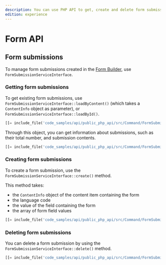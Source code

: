 ```yaml
---
description: You can use PHP API to get, create and delete form submissions.
edition: experience
---
```


# Form API

## Form submissions

To manage form submissions created in the [Form Builder](form_builder_guide.md), use `FormSubmissionServiceInterface`.

### Getting form submissions

To get existing form submissions, use `FormSubmissionServiceInterface::loadByContent()` (which takes a `ContentInfo` object as parameter), or `FormSubmissionServiceInterface::loadById()`.

``` php
[[= include_file('code_samples/api/public_php_api/src/Command/FormSubmissionCommand.php', 54, 55) =]]
```

Through this object, you can get information about submissions, such as their total number, and submission contents.

``` php
[[= include_file('code_samples/api/public_php_api/src/Command/FormSubmissionCommand.php', 55, 66) =]]
```

### Creating form submissions

To create a form submission, use the `FormSubmissionServiceInterface::create()` method.

This method takes:

- the `ContentInfo` object of the content item containing the form
- the language code
- the value of the field containing the form
- the array of form field values

``` php
[[= include_file('code_samples/api/public_php_api/src/Command/FormSubmissionCommand.php', 40, 53) =]]
```

### Deleting form submissions

You can delete a form submission by using the `FormSubmissionServiceInterface::delete()` method.

``` php
[[= include_file('code_samples/api/public_php_api/src/Command/FormSubmissionCommand.php', 66, 68) =]]
```
